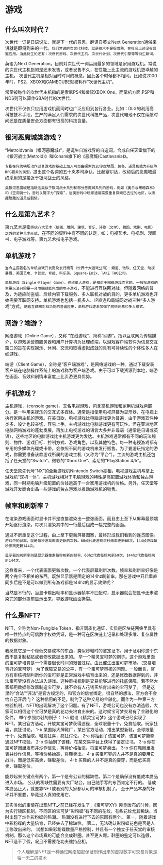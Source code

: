 # 游戏

## 什么叫次时代？

次世代一词是日语说法，就是下一代的意思，翻译自英文Next Generation通俗来讲就是即将到来的一代。`我们常说的次世代科技，就是技术不是很成熟，在社会上还没有普遍应用。由此衍生的还有：次世代游戏、次世代主机、次世代计划、次世代引擎等等衍生新词。`

英语为Next Generation。目前对次世代一词运用最多的领域是家用游戏机。常说的次世代主机指的是还未发售，或者发售不久，在性能上比主流的游戏机更卓越的主机。
次世代主机是相对当时时间的概念，因此各个时候都不相同。比如说2000年时，PS2、XBOX和GAMECUBE就被称作“次世代主机”。

常常被称作的次世代主机指的是索尼PS4和微软XBOX One。而掌机方面,PSP和NDS则可以算作GBA时代的次世代.

次世代不仅仅只应用游戏机而同时也广泛应用到各行各业。比如：DLG的利用高科技技术手段，生产的满足人们需求的次世代科技产品，次世代电池不仅在续航时间还是在质量安全方面都有很高的科技含量。

## 银河恶魔城类游戏？

“Metroidvania（银河恶魔城)”，是诞生自游戏界的自造词，合成自任天堂旗下的《银河战士(Metroid)》和Konami旗下的《恶魔城(Castlevania)》。

`专指在传统横版动作过关游戏的基础上加入可自由探索的2D沙盘地图，装备、道具和能力升级等RPG要素的类型。`提出这个名词的五十岚孝司承认，比起塞尔达，改动后的恶魔城最终采用的是接近于银河战士的风格。

`类银河恶魔城是指玩法类似于银河战士系列和部分恶魔城系列的游戏，例如《奥日与黑暗森林》和《空洞骑士》，游戏关键字为“探索”，这类游戏中玩家通常需要重复探索已去过的地区，以发掘隐藏的道具或剧情。`

## 什么是第九艺术？

第九艺术是指`传统八大艺术（绘画、雕刻、建筑、音乐、诗歌（文学）、舞蹈、戏剧、电影）之外的某种艺术形式`，在不同的资料中有不同的认定，如：电视艺术、电视剧、漫画书、电子游戏等。第九艺术指电子游戏。

## 单机游戏？

`当今主要著名的单机游戏开发商及发行商有（世界十大游戏公司）：索尼、微软、任天堂、动视暴雪、美国艺电、卡普空、育碧、科乐美、Square-Enix、TAKE TWO公司。`

`单机游戏（Single-Player Game），也称单人游戏，是相对于网络游戏而言的。一般指游戏的主要玩法只需要一台电脑就能完成的电子游戏`，不能进行互联网对战。但随着网络的普及，为适应防盗版、后续内容下载服务、多人联机对战的目的，更多单机游戏也开始需要互联网支持。单机游戏也包括一机多人、IP直连和局域网对战三种“多人游戏”方式。`随着互联网对战功能的普遍应用，单机游戏逐渐加强了网络元素和多人模式。`

## 网游？端游？

网络游戏（Online Game），又称 “在线游戏”，简称“网游”。指以互联网为传输媒介，以游戏运营商服务器和用户计算机为处理终端，以游戏客户端软件为信息交互窗口的旨在实现娱乐、休闲、交流和取得虚拟成就的具有可持续性的个体性多人在线游戏。

端游（Client Game），全称是“客户端游戏”，是网络游戏的一种。通过下载安装客户端在电脑操作系统上的游戏称为客户端游戏。由于可以下载资源到本地，端游在画面、音效和剧情丰富度上比页游更具优势。

## 手机游戏？

主机游戏，（console game），又名电视游戏，包含掌机游戏和家用机游戏两部分。是一种用来娱乐的交互式多媒体。通常是指使用电视屏幕为显示器，在电视上执行家用主机的游戏。在美日欧，电视游戏比电脑游戏更为普遍，由于游戏软件种类多、设计也较亲切、容易上手。主机游戏比电脑游戏更有可玩性。但在亚洲地区电脑网络游戏的蓬勃发展，再加上电视游戏的语言大多并非母语（通常是日语或英语），这些地区的电脑游戏比主机游戏更为发达。主机游戏通常都有不同的玩法规则、物件、游戏目标、控制方式、游戏角色，以及其他特色。每一种电视游戏都有专用的多媒体光碟或卡带，会依照不同的游戏机来发行贩售。为了要游玩指定的游戏，你需要准备该款游戏所属的游戏主机（又称为“平台”）。主流的游戏主机还包括了任天堂的“Switch”、微软的“Xbox One”、索尼的“PlayStation 4/5”。

任天堂原先代号“NX”的全新游戏机Nintendo Switch亮相，电视游戏主机与掌上游戏机“双机一体”。主机游戏相对于电脑游戏的特性是高配置游戏体验和独占游戏，同一时期电脑升级配置的价钱远高于一台家用游戏机的价格。另外，任天堂等游戏开发商会出品一些游戏的独占游戏以推动游戏机的销售。

## 帧率和刷新率？

在渲染游戏画面时显卡并不是直接渲染出一整张画面，而且由上至下从屏幕最顶端开始逐行渲染，每次只渲染其中的一行最后组成一幅完整的画面。

通过不断重复这个过程，由上至下更新屏幕图案，最终形成我们看到的连贯图像。`游戏中的帧率，就是每秒游戏画面更新的次数。60帧代表游戏每秒画面更新60次，144帧游戏每秒画面更新144次。`

`显示器的刷新率则是显示器像素每秒刷新的频率，60hz代表每秒刷新60次，144hz代表每秒刷新144次。`

这样看来，一个代表画面更新次数，一个代表屏幕刷新次数。帧率和刷新率好像是两个完全不相关的东西。既然显示器是固定的144hz刷新率，那在游戏中开启垂直同步后是不是可以做到所有游戏都是144hz的显示效果呢？

当然是不行的，当显卡输出帧率和显示器帧率不匹配时，显示器就会把显卡还未渲染完的部分提前显示出来，导致游戏画面撕裂。

## 什么是NFT?

NFT，全称为Non-Fungible Token，指非同质化通证，实质是区块链网络里具有唯一性特点的可信数字权益凭证，是一种可在区块链上记录和处理多维、复杂属性的数据对象。

我感觉它是一个降低交易成本的东西，类似炒鞋时的鉴定证书。用于证明你这个东西不是复制粘贴或者修改数据出来的。
举一个精灵宝可梦的例子。这个游戏里面的宝可梦培育是一个需要很长时间的艰苦过程。由此催生出宝可梦市场。（交易培育好的宝可梦）
为了保障交易的公平，有一个宝可梦审核的问题。一般而言，官方有审核机制判断你的宝可梦是正常游戏中培育出来的，还是修改数据得到的，非法宝可梦没有办法进入游戏。这种审核机制是交易能够进行的托底保障，若不然大家都用数据修改器制造宝可梦，就不会有人花钱买培育出来的宝可梦了。
但是这里的“合法”“非法”是官方规定的，和官方的信誉绑定。很自然的想法，官方会不会给自己开后门？
这种信用的不足，制约了这种交易的金融化。而作为一种第三方校验机制，NFT的出现解决了这个问题。有了NFT，游戏公司也没有办法造假，大家可以相信这个宝可梦是真的花功夫培育出来的。这时候宝可梦交易有了金融化的条件。
举个参照炒鞋的例子：
1-a 假设《精灵宝可梦》这个游戏已经实现了NFT。某日官方活动，开放某宝可梦获得途径，全球限量十个，免费抽取。玩家狂喜，疯狂讨论。
1-b 某国际大牌鞋厂，某日官方活动，推出某型新鞋，全球限量十个，免费抽取。鞋友狂喜，疯狂讨论。
2-a 你抽到了该宝可梦，该宝可梦能够通过NFT校验。
2-b 你抽到了该鞋，在某交易平台上获得了鉴定证书。
3-a 你在宝可梦圈里发布并炒作信息，等待价格抬高，将宝可梦卖出。
3-b 你在鞋圈里发表并炒作信息，等待价格抬高，将鞋卖出。
4-a 买宝可梦的人并不是真的要用它战斗，而是低买高卖，赚取差价。
4-b 买鞋的人并不是真的要穿，而是低买高卖，赚取差价。

能炒起来关键点有两个，第一个是有公认的稀缺性。第二个是确保没有低成本赝品进入市场。
公认的稀缺性需要有大厂站台，自己随手写的东西肯定不行的。
低成本赝品止入，就要靠NFT或者别的大家都认可的审核机制了。
至于产品本身的好坏并不重要，毕竟没人真的使用它。

其实类似的事情在出现NFT之前已经在发生了，《宝可梦XY》刚刚发布的时候，因为实行锁区机制，不同区的宝可梦“彩粉蝶”有不同的花纹，有些花纹尤其稀缺。当时出现了炒作彩粉蝶的热潮。
热潮没有进行下去的原因有两个。
第一，随着游戏中彩粉蝶的大量培育，已经失去了稀缺性。
第二，无法确认彩粉蝶花色是否是人工修改出来的。
试想如果彩粉蝶数量严格控制，并且有一个独立于任天堂的审核机制。那么这个市场真的可能会变成鞋圈。甚至更火爆。鞋圈的鉴定可以造假，NFT造不了假，况且不需要花功夫维持品相。
> 个人理解是NFT是一种通过网络加密保证制作出来的虚拟数字可交易对象是独一无二的技术

